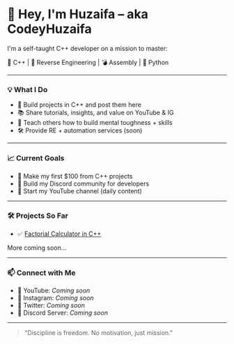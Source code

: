 # 👋 Hey, I'm Huzaifa – aka CodeyHuzaifa

I'm a self-taught C++ developer on a mission to master:

🚀 C++ | 🔐 Reverse Engineering | 💣 Assembly | 🐍 Python

---

### 💡 What I Do

- 🔧 Build projects in C++ and post them here
- 📚 Share tutorials, insights, and value on YouTube & IG
- 🧠 Teach others how to build mental toughness + skills
- 🛠️ Provide RE + automation services (soon)

---

### 📈 Current Goals

- 🎯 Make my first $100 from C++ projects
- 🧱 Build my Discord community for developers
- 🎥 Start my YouTube channel (daily content)

---

### 🛠 Projects So Far

- ✅ [Factorial Calculator in C++](https://github.com/CodeyHuzaifa/Factorial_Calculator_Cpp)

More coming soon...

---

### 📫 Connect with Me

- 🧠 YouTube: *Coming soon*
- 📸 Instagram: *Coming soon*
- 🧵 Twitter: *Coming soon*
- 💬 Discord Server: *Coming soon*

---

> "Discipline is freedom. No motivation, just mission."
